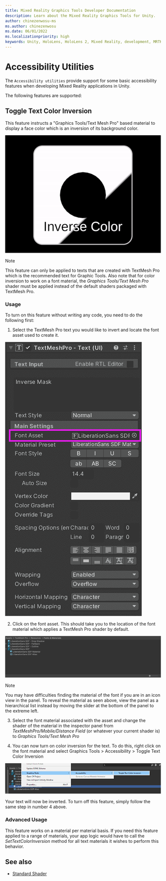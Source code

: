 ```yaml
---
title: Mixed Reality Graphics Tools Developer Documentation
description: Learn about the Mixed Reality Graphics Tools for Unity.
author: chinezenwosu-ms
ms.author: chinezenwosu
ms.date: 06/01/2022
ms.localizationpriority: high
keywords: Unity, HoloLens, HoloLens 2, Mixed Reality, development, MRTK, Graphics Tools, MRGT, MR Graphics Tools, Standard Shader, Accessibility Utilities
---
```


# Accessibility Utilities

The `Accessibility utilities` provide support for some basic accessibility features when developing Mixed Reality applications in Unity.

The following features are supported:

## Toggle Text Color Inversion

This feature instructs a "Graphics Tools/Text Mesh Pro" based material to display a face color which is an inversion of its background color.

![Text Color Inversion](images/AccessibilityUtilities/TextColorInversion.gif)

> [!NOTE]
> This feature can only be applied to texts that are created with TextMesh Pro which is the recommended text for Graphic Tools. Also note that for color inversion to work on a font material, the *Graphics Tools/Text Mesh Pro* shader must be applied instead of the default shaders packaged with TextMesh Pro.

### Usage
To turn on this feature without writing any code, you need to do the following first:

1. Select the TextMesh Pro text you would like to invert and locate the font asset used to create it.

![TextMesh Pro Font Asset](images/AccessibilityUtilities/FontAsset.png)

2. Click on the font asset. This should take you to the location of the font material which applies a TextMesh Pro shader by default.

![TextMesh Pro Font Material](images/AccessibilityUtilities/FontMaterial.png)

> [!NOTE]
> You may have difficulties finding the material of the font if you are in an icon view in the panel. To reveal the material as seen above, view the panel as a hierarchical list instead by moving the slider at the bottom of the panel to the extreme left.

3. Select the font material associated with the asset and change the shader of the material in the inspector panel from *TextMeshPro/Mobile/Distance Field* (or whatever your current shader is) to *Graphics Tools/Text Mesh Pro*

4. You can now turn on color inversion for the text. To do this, right click on the font material and select Graphics Tools > Accessibility > Toggle Text Color Inversion

![Color Text Inversion Menu](images/AccessibilityUtilities/TextColorInversionToggler.png)

Your text will now be inverted. To turn off this feature, simply follow the same step in number 4 above.

### Advanced Usage
This feature works on a material per material basis. If you need this feature applied to a range of materials, your app logic would have to call the *SetTextColorInversion* method for all text materials it wishes to perform this behavior.

## See also

* [Standard Shader](standard-shader.md)
